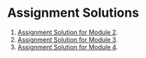 # Assignment Solutions

1. [Assignment Solution for Module 2](module2-solution).
1. [Assignment Solution for Module 3](module3-solution).
1. [Assignment Solution for Module 4](module4-solution).
